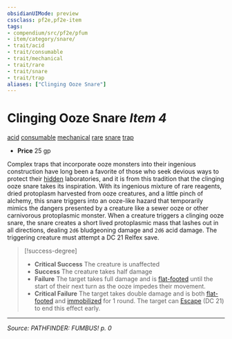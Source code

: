 ```yaml
---
obsidianUIMode: preview
cssclass: pf2e,pf2e-item
tags:
- compendium/src/pf2e/pfum
- item/category/snare/
- trait/acid
- trait/consumable
- trait/mechanical
- trait/rare
- trait/snare
- trait/trap
aliases: ["Clinging Ooze Snare"]
---
```

# Clinging Ooze Snare *Item 4*  
[acid](acid.md "Acid Energy & Element Trait")  [consumable](consumable.md "Consumable Item Trait")  [mechanical](mechanical.md "Mechanical Hazard Trait")  [rare](rare.md "Rare Rarity Trait")  [snare](snare.md "Snare Item Trait")  [trap](trap.md "Trap Hazard Trait")  

- **Price** 25 gp

Complex traps that incorporate ooze monsters into their ingenious construction have long been a favorite of those who seek devious ways to protect their [hidden](conditions.md#Hidden) laboratories, and it is from this tradition that the clinging ooze snare takes its inspiration. With its ingenious mixture of rare reagents, dried protoplasm harvested from ooze creatures, and a little pinch of alchemy, this snare triggers into an ooze-like hazard that temporarily mimics the dangers presented by a creature like a sewer ooze or other carnivorous protoplasmic monster. When a creature triggers a clinging ooze snare, the snare creates a short lived protoplasmic mass that lashes out in all directions, dealing `2d6` bludgeoning damage and `2d6` acid damage. The triggering creature must attempt a DC 21 Relfex save.

> [!success-degree] 
> - **Critical Success** The creature is unaffected
> - **Success** The creature takes half damage
> - **Failure** The target takes full damage and is [flat-footed](conditions.md#Flat-footed) until the start of their next turn as the ooze impedes their movement.
> - **Critical Failure** The target takes double damage and is both [flat-footed](conditions.md#Flat-footed) and [immobilized](conditions.md#Immobilized) for 1 round. The target can [Escape](escape.md) (DC 21) to end this effect early.


---
*Source: PATHFINDER: FUMBUS! p. 0*